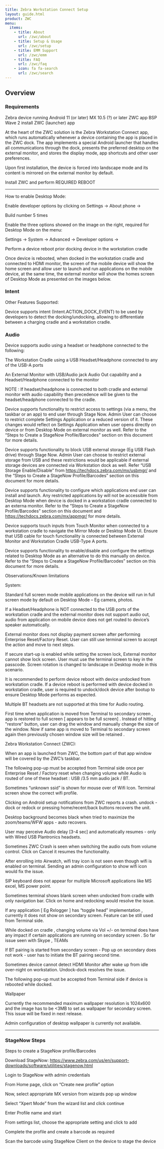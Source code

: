 ```yaml
---
title: Zebra Workstation Connect Setup
layout: guide.html
product: ZWC
menu:
  items:
    - title: About
      url: /zwc/about
    - title: Setup & Usage
      url: /zwc/setup
    - title: EMM Support
      url: /zwc/emm
    - title: FAQ
      url: /zwc/faq
    - icon: fa fa-search
      url: /zwc/search
---
```


## Overview

### Requirements

Zebra device running Android 11 (or later)
MX 10.5 (?) or later
ZWC app 
BSP Wave 2
install ZWC (launcher) app


At the heart of the ZWC solution is the Zebra Workstation Connect app, which runs automatically whenever a device containing the app is placed in the ZWC dock. The app implements a special Android launcher that handles all communications through the dock, presents the preferred desktop on the external monitor, and stores the display mode, app shortcuts and other user preferences.   

Upon first installation, the device is forced into landscape mode and its content is mirrored on the external monitor by default. 

Install ZWC and perform REQUIRED REBOOT 

-----

How to enable Desktop Mode: 

Enable developer options by clicking on Settings -> About phone ->  

Build number 5 times 

Enable the three options showed on the image on the right, required for Desktop Mode on the menu:  

Settings -> System -> Advanced -> Developer options ->  


 

Perform a device reboot prior docking device in the workstation cradle 

Once device is rebooted, when docked in the workstation cradle and connected to HDMI monitor, the screen of the mobile device will show the home screen and allow user to launch and run applications on the mobile device, at the same time, the external monitor will show the homes screen of Desktop Mode as presented on the images below. 


### Intent

Other Features Supported: 

Device supports intent (Intent.ACTION_DOCK_EVENT) to be used by developers to detect the docking/undocking, allowing to differentiate between a charging cradle and a workstation cradle. 

### Audio

Device supports audio using a headset or headphone connected to the following: 

The Workstation Cradle using a USB Headset/Headphone connected to any of the USB-A ports  

An External Monitor with USB/Audio jack Audio Out capability and a Headset/Headphone connected to the monitor 

NOTE : If headset/headphone is connected to both cradle and external monitor with audio capability then precedence will be given to the headset/headphone connected to the cradle. 

Device supports functionality to restrict access to settings (via a menu, the taskbar or an app) to end user through Stage Now. Admin User can choose to restrict complete Settings Application or a reduced version of it. These changes would reflect on Settings Application when user opens directly on device or from Desktop Mode on external monitor as well. Refer to the “Steps to Create a StageNow Profile/Barcodes” section on this document for more details. 

 

 

Device supports functionality to block USB external storage (Eg USB Flash drive) through Stage Now. Admin User can choose to restrict external storage from USB and these restrictions would be applicable if external storage devices are connected via Workstation dock as well. Refer “USB Storage Enable/Disable” from https://techdocs.zebra.com/mx/usbmgr/ and the “Steps to Create a StageNow Profile/Barcodes” section on this document for more details. 

 

 

Device supports functionality to configure which applications end user can install and launch. Any restricted applications by will not be accessible from Desktop Mode when device is docked in a workstation cradle connected to an externa monitor. Refer to the “Steps to Create a StageNow Profile/Barcodes” section on this document and https://techdocs.zebra.com/mx/appmgr/ for more details. 

Device supports touch inputs from Touch Monitor when connected to a workstation cradle to navigate the Mirror Mode or Desktop Mode UI. Ensure that USB cable for touch functionality is connected between External Monitor and Workstation Cradle USB-Type A ports.  

Device supports functionality to enable/disable and configure the settings related to Desktop Mode as an alternative to do this manually on device. Refer to the “Steps to Create a StageNow Profile/Barcodes” section on this document for more details. 

 

Observations/Known limitations 

System: 

Standard full screen mode mobile applications on the device will run in full screen mode by default on Desktop Mode – Eg camera, photos. 

If a Headset/Headphone is NOT connected to the USB ports of the workstation cradle and the external monitor does not support audio out, audio from application on mobile device does not get routed to device’s speaker automatically. 

External monitor does not display payment screen after performing Enterprise Reset/Factory Reset. User can still use terminal screen to accept the action and move to next steps. 

If secure start-up is enabled while setting the screen lock, External monitor cannot show lock screen. User must use the terminal screen to key in the passcode. Screen rotation is changed to landscape in Desktop mode in this scenario.  

It is recommended to perform device reboot with device undocked from workstation cradle. If a device reboot is performed with device docked in workstation cradle, user is required to undock/dock device after bootup to ensure Desktop Mode performs as expected.  

Multiple BT headsets are not supported at this time for Audio routing. 

First time when application is moved from Terminal to secondary screen , app is restored to full screen [ appears to be full screen] . Instead of hitting "restore" button, user can drag the window and manually change the size of the window. Now if same app is moved to Terminal to secondary screen again then previously chosen window size will be retained .  

 

Zebra Workstation Connect (ZWC): 

When an app is launched from ZWC, the bottom part of that app window will be covered by the ZWC’s taskbar. 

The following pop-up must be accepted from Terminal side once per Enterprise Reset / Factory reset when changing volume while Audio is routed of one of these headset : USB /3.5 mm audio jack / BT. 

Sometimes “unknown ssid” is shown for mouse over of Wifi Icon. Terminal screen show the correct wifi profile. 

Clicking on Android setup notifications from ZWC reports a crash. undock - dock or redock or pressing home/recent/back buttons recovers the unit. 

Desktop background becomes black when tried to maximize the zoom/teams/WFW apps - auto recovers. 

User may perceive Audio delay [3-4 sec] and automatically resumes - only with Wired USB Plantronics headsets. 

Sometimes ZWC Crash is seen when switching the audio outs from volume control. Click on Cancel it resumes the functionality. 

After enrolling into Airwatch, wifi tray icon is not seen even though wifi is enabled on terminal. Sending an admin configuration to show wifi icon would fix the issue. 

SIP keyboard does not appear for multiple Microsoft applications like MS excel, MS power point. 

Sometimes terminal shows blank screen when undocked from cradle with only navigation bar. Click on home and redocking would resolve the issue. 

If any application [ Eg Rxlogger ] has “toggle head” implementation , currently it does not show on secondary screen. Feature can be still used from Terminal side. 

While docked on cradle , changing volume via Vol +/- on terminal does have any impact if certain applications are running on secondary screen . So far issue seen with Skype , TEAMs 

If BT pairing is started from secondary screen - Pop up on secondary does not work - user has to initiate the BT pairing second time. 

Sometimes device cannot detect HDMI Monitor after wake up from idle over-night on workstation. Undock-dock resolves the issue.  

The following pop-up must be accepted from Terminal side if device is rebooted while docked. 

 

Wallpaper 

Currently the recommended maximum wallpaper resolution is 1024x600 and the image has to be <3MB to set as wallpaper for secondary screen. This issue will be fixed in next release.  

Admin configuration of desktop wallpaper is currently not available.  

-----

### StageNow Steps

Steps to create a StageNow profile/Barcodes 

Download StageNow: https://www.zebra.com/us/en/support-downloads/software/utilities/stagenow.html 

Login to StageNow with admin credentials 

From Home page, click on “Create new profile” option 

Now, select appropriate MX version from wizards pop up window 

Select “Xpert Mode” from the wizard list and click continue 

Enter Profile name and start 

From settings list, choose the appropriate setting and click to add 

Complete the profile and create a barcode as required 

Scan the barcode using StageNow Client on the device to stage the device 
